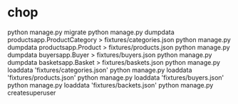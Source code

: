 # chop

python manage.py migrate
python manage.py dumpdata productsapp.ProductCategory > fixtures/categories.json
python manage.py dumpdata productsapp.Product > fixtures/products.json
python manage.py dumpdata buyersapp.Buyer > fixtures/buyers.json
python manage.py dumpdata basketsapp.Basket > fixtures/baskets.json
python manage.py loaddata 'fixtures/categories.json'
python manage.py loaddata 'fixtures/products.json'
python manage.py loaddata 'fixtures/buyers.json'
python manage.py loaddata 'fixtures/backets.json'
python manage.py createsuperuser